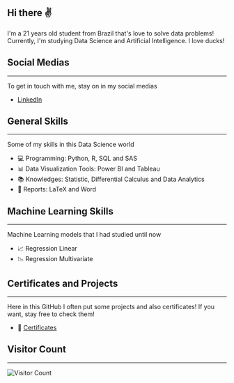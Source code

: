 ## Hi there ✌

I'm a 21 years old student from Brazil that's love to solve data problems! Currently, I'm studying Data Science and Artificial Intelligence. I love ducks! 


## Social Medias 
_________________________________________________________________________________________________
To get in touch with me, stay on in my social medias
- [LinkedIn](https://www.linkedin.com/in/victor-resende-508b75196/)


## General Skills
_________________________________________________________________________________________________
Some of my skills in this Data Science world
- 💻 Programming: Python, R, SQL and SAS
- 📊 Data Visualization Tools: Power BI and Tableau
- 📚 Knowledges: Statistic, Differential Calculus and Data Analytics
- 📃 Reports: LaTeX and Word


## Machine Learning Skills 
_________________________________________________________________________________________________
Machine Learning models that I had studied until now
- 📈 Regression Linear 
- 📉 Regression Multivariate 


## Certificates and Projects 
_________________________________________________________________________________________________
Here in this GitHub I often put some projects and also certificates! If you want, stay free to check them! 

- 📂 [Certificates](https://github.com/victoresende19/Certificates) 

## Visitor Count
_________________________________________________________________________________________________
![Visitor Count](https://profile-counter.glitch.me/{victoresende19}/count.svg)
